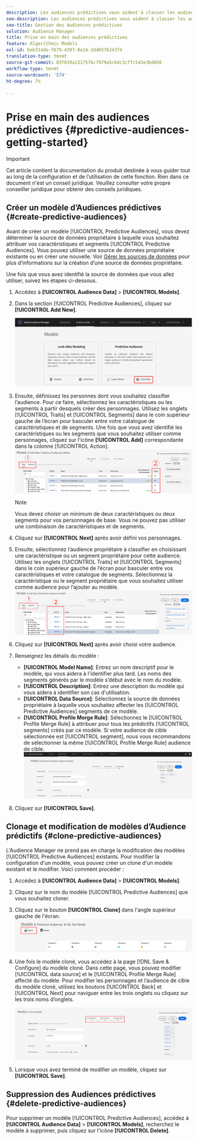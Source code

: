 ```yaml
---
description: Les audiences prédictives vous aident à classer les audiences inconnues en personas distinctes en temps réel à l’aide de la science des données.
seo-description: Les audiences prédictives vous aident à classer les audiences inconnues en personas distinctes en temps réel à l’aide de la science des données.
seo-title: Gestion des Audiences prédictives
solution: Audience Manager
title: Prise en main des audiences prédictives
feature: Algorithmic Models
exl-id: beb314de-f679-4397-8e14-2dd6576243fd
translation-type: tm+mt
source-git-commit: 03f039a1317576c7979a5cb4c3cffc543e3bd656
workflow-type: tm+mt
source-wordcount: '574'
ht-degree: 7%

---
```


# Prise en main des audiences prédictives {#predictive-audiences-getting-started}

>[!IMPORTANT]
>Cet article contient la documentation du produit destinée à vous guider tout au long de la configuration et de l’utilisation de cette fonction. Rien dans ce document n&#39;est un conseil juridique. Veuillez consulter votre propre conseiller juridique pour obtenir des conseils juridiques.

## Créer un modèle d’Audiences prédictives {#create-predictive-audiences}

Avant de créer un modèle [!UICONTROL Predictive Audiences], vous devez déterminer la source de données propriétaire à laquelle vous souhaitez attribuer vos caractéristiques et segments [!UICONTROL Predictive Audiences]. Vous pouvez utiliser une source de données propriétaire existante ou en créer une nouvelle. Voir [Gérer les sources de données](https://docs.adobe.com/content/help/en/audience-manager/user-guide/features/data-sources/manage-datasources.html) pour plus d’informations sur la création d’une source de données propriétaire.

Une fois que vous avez identifié la source de données que vous allez utiliser, suivez les étapes ci-dessous.

1. Accédez à **[!UICONTROL Audience Data]** > **[!UICONTROL Models]**.
1. Dans la section [!UICONTROL Predictive Audiences], cliquez sur **[!UICONTROL Add New]**.

   ![smart-persona-add](assets/predictive-audiences-add.png)

1. Ensuite, définissez les personnes dont vous souhaitez classifier l’audience. Pour ce faire, sélectionnez les caractéristiques ou les segments à partir desquels créer des personnages. Utilisez les onglets [!UICONTROL Traits] et [!UICONTROL Segments] dans le coin supérieur gauche de l’écran pour basculer entre votre catalogue de caractéristiques et de segments. Une fois que vous avez identifié les caractéristiques ou les segments que vous souhaitez utiliser comme personnages, cliquez sur l&#39;icône **[!UICONTROL Add]** correspondante dans la colonne [!UICONTROL Action].
   ![smart-persona-select-personas](assets/predictive-audiences-persona.png)
   >[!NOTE]
   >Vous devez choisir un minimum de deux caractéristiques ou deux segments pour vos personnages de base. Vous ne pouvez pas utiliser une combinaison de caractéristiques et de segments.
1. Cliquez sur **[!UICONTROL Next]** après avoir défini vos personnages.
1. Ensuite, sélectionnez l’audience propriétaire à classifier en choisissant une caractéristique ou un segment propriétaire pour cette audience. Utilisez les onglets [!UICONTROL Traits] et [!UICONTROL Segments] dans le coin supérieur gauche de l’écran pour basculer entre vos caractéristiques et votre catalogue de segments. Sélectionnez la caractéristique ou le segment propriétaire que vous souhaitez utiliser comme audience pour l’ajouter au modèle.
   ![smart-persona-select-audience](assets/predictive-audiences-audience.png)
1. Cliquez sur **[!UICONTROL Next]** après avoir choisi votre audience.
1. Renseignez les détails du modèle :
   * **[!UICONTROL Model Name]**: Entrez un nom descriptif pour le modèle, qui vous aidera à l&#39;identifier plus tard. Les noms des segments générés par le modèle s’début avec le nom du modèle.
   * **[!UICONTROL Description]**: Entrez une description du modèle qui vous aidera à identifier son cas d&#39;utilisation.
   * **[!UICONTROL Data Source]**: Sélectionnez la source de données propriétaire à laquelle vous souhaitez affecter les  [!UICONTROL Predictive Audiences] segments de ce modèle.
   * **[!UICONTROL Profile Merge Rule]**: Sélectionnez le  [!UICONTROL Profile Merge Rule] à attribuer pour tous les prédictifs  [!UICONTROL segments] créés par ce modèle. Si votre audience de cible sélectionnée est [!UICONTROL segment], nous vous recommandons de sélectionner la même [!UICONTROL Profile Merge Rule] audience de cible.
      ![prédictive-audiences-save](assets/predictive-audiences-save.png)
1. Cliquez sur **[!UICONTROL Save]**.

## Clonage et modification de modèles d’Audience prédictifs {#clone-predictive-audiences}

L&#39;Audience Manager ne prend pas en charge la modification des modèles [!UICONTROL Predictive Audiences] existants. Pour modifier la configuration d&#39;un modèle, vous pouvez créer un clone d&#39;un modèle existant et le modifier. Voici comment procéder :

1. Accédez à **[!UICONTROL Audience Data]** > **[!UICONTROL Models]**.
2. Cliquez sur le nom du modèle [!UICONTROL Predictive Audiences] que vous souhaitez cloner.
3. Cliquez sur le bouton **[!UICONTROL Clone]** dans l&#39;angle supérieur gauche de l&#39;écran.
   ![prédictive-audiences-clone](assets/predictive-audiences-clone.png)
4. Une fois le modèle cloné, vous accédez à la page [!DNL Save & Configure] du modèle cloné. Dans cette page, vous pouvez modifier [!UICONTROL data source] et le [!UICONTROL Profile Merge Rule] affecté du modèle. Pour modifier les personnages et l’audience de cible du modèle cloné, utilisez les boutons [!UICONTROL Back] et [!UICONTROL Next] pour naviguer entre les trois onglets ou cliquez sur les trois noms d’onglets.

   ![prédictive-audiences-clone-navigate](assets/predictive-audiences-clone-navigate.png)

5. Lorsque vous avez terminé de modifier un modèle, cliquez sur **[!UICONTROL Save]**.

## Suppression des Audiences prédictives {#delete-predictive-audiences}

Pour supprimer un modèle [!UICONTROL Predictive Audiences], accédez à **[!UICONTROL Audience Data]** > **[!UICONTROL Models]**, recherchez le modèle à supprimer, puis cliquez sur l&#39;icône **[!UICONTROL Delete]**.
